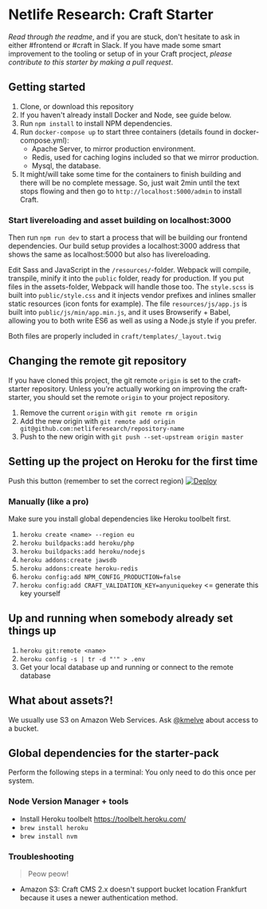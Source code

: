 # Netlife Research: Craft Starter

*Read through the readme*, and if you are stuck, don't hesitate to ask in either #frontend or #craft in Slack. If you have made some smart improvement to the tooling or setup of in your Craft procject, _please contribute to this starter by making a pull request_.

## Getting started

1. Clone, or download this repository
1. If you haven't already install Docker and Node, see guide below.
1. Run `npm install` to install NPM dependencies.
1. Run `docker-compose up` to start three containers (details found in docker-compose.yml):
    - Apache Server, to mirror production environment.
    - Redis, used for caching logins included so that we mirror production.
    - Mysql, the database.
1. It might/will take some time for the containers to finish building and there will be no complete message. So, just wait 2min until the text stops flowing and then go to `http://localhost:5000/admin` to install Craft. 

### Start livereloading and asset building on localhost:3000

Then run `npm run dev` to start a process that will be building our frontend dependencies. Our build setup provides a localhost:3000 address that shows the same as localhost:5000 but also has livereloading.

Edit Sass and JavaScript in the `/resources/`-folder. Webpack will compile, transpile, minify it into the `public` folder, ready for production. If you put files in the assets-folder, Webpack will handle those too. The `style.scss` is built into `public/style.css` and it injects vendor prefixes and inlines smaller static resources (icon fonts for example). The file `resources/js/app.js` is built into `public/js/min/app.min.js`, and it uses Browserify + Babel, allowing you to both write ES6 as well as using a Node.js style if you prefer.

Both files are properly included in `craft/templates/_layout.twig`

## Changing the remote git repository

If you have cloned this project, the git remote `origin` is set to the craft-starter repository. Unless you're actually working on improving the craft-starter, you should set the remote `origin` to your project repository.

1. Remove the current `origin` with `git remote rm origin`
2. Add the new origin with `git remote add origin git@github.com:netliferesearch/repository-name`
3. Push to the new origin with `git push --set-upstream origin master`

## Setting up the project on Heroku for the first time

Push this button (remember to set the correct region)
[![Deploy](https://www.herokucdn.com/deploy/button.svg)](https://heroku.com/deploy?template=https://github.com/netliferesearch/craft-starter/tree/master)

### Manually (like a pro)

Make sure you install global dependencies like Heroku toolbelt first.

1. `heroku create <name> --region eu`
2. `heroku buildpacks:add heroku/php`
2. `heroku buildpacks:add heroku/nodejs`
3. `heroku addons:create jawsdb`
3. `heroku addons:create heroku-redis`
2. `heroku config:add NPM_CONFIG_PRODUCTION=false`
2. `heroku config:add CRAFT_VALIDATION_KEY=anyuniquekey` <= generate this key yourself

## Up and running when somebody already set things up
1. `heroku git:remote <name>`
2. `heroku config -s | tr -d "'" > .env`
3. Get your local database up and running or connect to the remote database

## What about assets?!

We usually use S3 on Amazon Web Services. Ask [@kmelve](https://github.com/kmelve) about access to a bucket.

## Global dependencies for the starter-pack

Perform the following steps in a terminal:
You only need to do this once per system.

### Node Version Manager + tools

* Install Heroku toolbelt <https://toolbelt.heroku.com/>
* `brew install heroku`
* `brew install nvm`

### Troubleshooting

>Peow peow!

- Amazon S3: Craft CMS 2.x doesn't support bucket location Frankfurt because it uses a newer authentication method.
